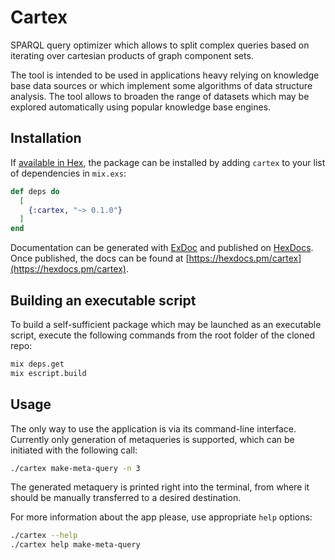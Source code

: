 # Cartex

SPARQL query optimizer which allows to split complex queries based on iterating over cartesian products of graph component sets.

The tool is intended to be used in applications heavy relying on knowledge base data sources or which implement some algorithms of data structure analysis. The tool allows to broaden the range of datasets which may be explored automatically using popular knowledge base engines.

## Installation

If [available in Hex](https://hex.pm/docs/publish), the package can be installed
by adding `cartex` to your list of dependencies in `mix.exs`:

```elixir
def deps do
  [
    {:cartex, "~> 0.1.0"}
  ]
end
```

Documentation can be generated with [ExDoc](https://github.com/elixir-lang/ex_doc)
and published on [HexDocs](https://hexdocs.pm). Once published, the docs can
be found at [https://hexdocs.pm/cartex](https://hexdocs.pm/cartex).

## Building an executable script

To build a self-sufficient package which may be launched as an executable script, execute the following commands from the root folder of the cloned repo:

```sh
mix deps.get
mix escript.build
```

## Usage

The only way to use the application is via its command-line interface. Currently only generation of metaqueries is supported, which can be initiated with the following call:

```sh
./cartex make-meta-query -n 3
```

The generated metaquery is printed right into the terminal, from where it should be manually transferred to a desired destination.

For more information about the app please, use appropriate `help` options:

```sh
./cartex --help
./cartex help make-meta-query
```

